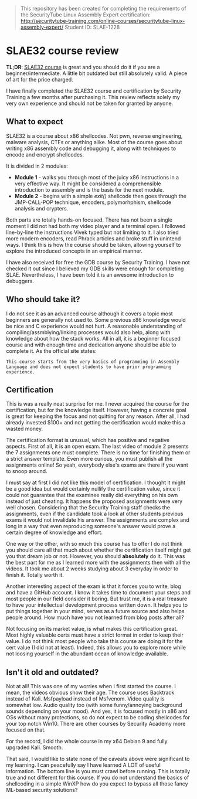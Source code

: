 > This repository has been created for completing the requirements of the SecurityTube Linux Assembly Expert certification: http://securitytube-training.com/online-courses/securitytube-linux-assembly-expert/ Student ID: SLAE-1228

# SLAE32 course review
**TL;DR**: [SLAE32 course](http://www.securitytube-training.com/online-courses/securitytube-linux-assembly-expert/index.html) is great and you should do it if you are a beginner/intermediate. A little bit outdated but still absolutely valid. A piece of art for the price charged.

I have finally completed the SLAE32 course and certification by Security Training a few months after purchasing it. This review reflects solely my very own experience and should not be taken for granted by anyone.

## What to expect
SLAE32 is a course about x86 shellcodes. Not pwn, reverse engineering, malware analysis, CTFs or anything alike. Most of the course goes about writing x86 assembly code and debugging it, along with techniques to encode and encrypt shellcodes.

It is divided in 2 modules:
* **Module 1** - walks you through most of the juicy x86 instructions in a very effective way. It might be considered a comprehensible introduction to assembly and is the basis for the next module.
* **Module 2** - begins with a simple *exit()* shellcode then goes through the JMP-CALL-POP technique, encoders, polymorhphism, shellcode analysis and crypters.

Both parts are totally hands-on focused. There has not been a single moment I did not had both my video player and a terminal open. I followed line-by-line the instructions Vivek typed but not limiting to it. I also tried more modern encoders, read Phrack articles and broke stuff in unintend ways. I think this is how the course should be taken, allowing yourself to explore the introduced concepts in an empirical manner.

I have also received for free the GDB course by Security Training. I have not checked it out since I believed my GDB skills were enough for completing SLAE. Nevertheless, I have been told it is an awesome introduction to debuggers.

## Who should take it?
I do not see it as an advanced course although it covers a topic most beginners are generally not used to. Some previous x86 knowledge would be nice and C experience would not hurt. A reasonable understanding of compiling/assmblying/linking processes would also help, along with knowledge about how the stack works. All in all, it is a beginner focused course and with enough time and dedication anyone should be able to complete it. As the official site states:

    This course starts from the very basics of programming in Assembly Language and does not expect students to have prior programming experience.

## Certification
This is was a really neat surprise for me. I never acquired the course for the certification, but for the knowledge itself. However, having a concrete goal is great for keeping the focus and not quitting for any reason. After all, I had already invested $100+ and not getting the certification would make this a wasted money.

The certification format is unusual, which has positive and negative aspects. First of all, it is an open exam. The last video of module 2 presents the 7 assignments one must complete. There is no time for finishing them or a strict answer template. Even more curious, you must publish all the assignments online! So yeah, everybody else's exams are there if you want to snoop around.

I must say at first I did not like this model of certification. I thought it might be a good idea but would certainly nullify the certification value, since it could not guarantee that the examinee really did everything on his own instead of just cheating. It happens the proposed assignments were very well chosen. Considering that the Security Training staff checks the assignments, even if the candidate took a look at other students previous exams it would not invalidate his answer. The
assignments are complex and long in a way that even reproducing someone's answer would prove a certain degree of knowledge and effort.

One way or the other, with so much this course has to offer I do not think you should care all that much about whether the certification itself might get you that dream job or not. However, you should **absolutely** do it. This was the best part for me as I learned more with the assignments then with all the videos. It took me about 2 weeks studying about 3 everyday in order to finish it. Totally worth it.

Another interesting aspect of the exam is that it forces you to write, blog and have a GitHub account. I know it takes time to document your steps and most people in our field consider it boring. But trust me, it is a real treasure to have your intellectual development process written down. It helps you to put things together in your mind, serves as a future source and also helps people around. How much have you not learned from blog posts after all?

Not focusing on its market value, is what makes this certification great. Most highly valuable certs must have a strict format in order to keep their value. I do not think most people who take this course are doing it for the cert value (I did not at least). Indeed, this allows you to explore more while not loosing yourself in the abundant ocean of knowledge available.

## Isn't it old and outdated?
Not at all! This was one of my worries when I first started the course. I mean, the videos obvious show their age. The course uses Backtrack instead of Kali. Msfpayload instead of Msfvenom. Video quality is somewhat low. Audio quality too (with some funny/annoying background sounds depending on your mood). And yes, it is focused mostly in x86 and OSs without many protections, so do not expect to be coding shellcodes for your top notch Win10. There are other courses by Security Academy more focused on that.

For the record, I did the whole course in my x64 Debian 9 and fully upgraded Kali. Smooth.

That said, I would like to state none of the caveats above were significant to my learning. I can peacefully say I have learned A LOT of useful information. The bottom line is you must crawl before running. This is totally true and not different for this course. If you do not understand the basics of shellcoding in a simple WinXP how do you expect to bypass all those fancy ML-based security solutions?
